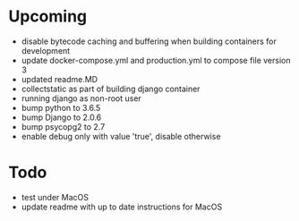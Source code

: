 # Upcoming
* disable bytecode caching and buffering when building containers for development
* update docker-compose.yml and production.yml to compose file version 3
* updated readme.MD
* collectstatic as part of building django container
* running django as non-root user
* bump python to 3.6.5 
* bump Django to 2.0.6
* bump psycopg2 to 2.7
* enable debug only with value 'true', disable otherwise
 
# Todo
* test under MacOS 
* update readme with up to date instructions for MacOS 